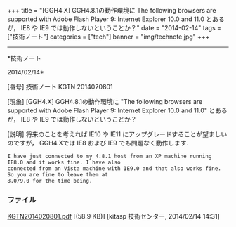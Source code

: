 ﻿+++
title = "[GGH4.X] GGH4.8.1の動作環境に The following browsers are supported with Adobe Flash Player 9: Internet Explorer 10.0 and 11.0 とあるが， IE8 や IE9 では動作しないということか？"
date = "2014-02-14"
tags = ["技術ノート"]
categories = ["tech"]
banner = "img/technote.jpg"
+++

-----------------------------------------------------------------------------------------------------------------------------

*技術ノート

2014/02/14*


[番号]
技術ノート KGTN 2014020801

[現象]
[GGH4.X] GGH4.8.1の動作環境に "The following browsers are supported
with Adobe Flash Player 9: Internet Explorer 10.0 and 11.0" とあるが，
IE8 や IE9 では動作しないということか？

[説明]
将来のことを考えれば IE10 や IE11
にアップグレードすることが望ましいのですが， GGH4.Xでは IE8 および IE9
でも問題なく動作します．

    I have just connected to my 4.8.1 host from an XP machine running IE8.0 and it works fine. I have also
    connected from an Vista machine with IE9.0 and that also works fine. So you are fine to leave them at
    8.0/9.0 for the time being.


### ファイル





[KGTN2014020801.pdf](http://techreport.kitasp.net/attachments/download/1564/KGTN2014020801.pdf)
 [(58.9 KB)] [kitasp 技術センター, 2014/02/14
14:31]
